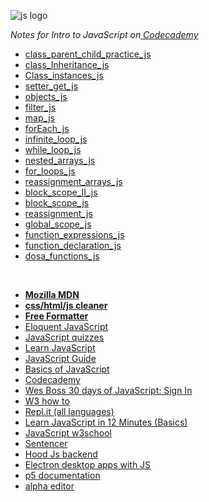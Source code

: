 ![js logo](https://kironroy.github.io/js.svg)

<i>Notes for Intro to JavaScript on<a href="https://www.codecademy.com/learn/introduction-to-javascript"> Codecademy</a></i>

<ul>

<li><a href="https://repl.it/LUqO/50">class_parent_child_practice_js</a></li>
<li><a href="https://repl.it/LU67/5">class_Inheritance_js</a></li>
<li><a href="https://repl.it/LU1M/7">Class_instances_js</a></li>
<li><a href="https://repl.it/LRhy/5">setter_get_js</a></li>
<li><a href="https://repl.it/LRZx/17">objects_js</a></li>
<li><a href="https://repl.it/LRDn/3">filter_js</a></li>
<li><a href="https://repl.it/LRAs/1">map_js</a></li>
<li><a href="https://repl.it/LRAW/2">forEach_js</a></li>
<li><a href="https://repl.it/LQk9/0">infinite_loop_js</a></li>
<li><a href="https://repl.it/LQiu/1">while_loop_js</a></li>
<li><a href="https://repl.it/LQap/3">nested_arrays_js</a></li>
<li><a href="https://repl.it/LQ9Q/4">for_loops_js</a></li>
<li><a href="https://repl.it/LNtY/4">reassignment_arrays_js</a></li>
<li><a href="https://repl.it/LNVc/1">block_scope_II_js</a></li>
<li><a href="https://repl.it/LNUb/2">block_scope_js</a></li>
<li><a href="https://repl.it/LNU8/0">reassignment_js</a></li>
<li><a href="https://repl.it/LNUF/1">global_scope_js</a></li>
<li><a href="https://repl.it/LMAg/4">function_expressions_js</a></li>
<li><a href="https://repl.it/LMAa/1">function_declaration_js</a></li>
<li><a href="https://repl.it/LLyD/6">dosa_functions_js</a></li>
</ul>

<br>
<ul>
<strong><li><a href="https://developer.mozilla.org/en-US/">Mozilla MDN</a></li></strong>
<strong><li><a href="https://html-cleaner.com/js/">css/html/js cleaner</a></li></strong>
<strong><li><a href="http://www.freeformatter.com/javascript-escape.html#ad-output">Free Formatter</a></li></strong>
<li><a href="http://eloquentjavascript.net/">Eloquent JavaScript</a></li>
<li><a href="http://www.codequizzes.com/javascript">JavaScript quizzes</a></li>
<li><a href="https://www.codecademy.com/learn/learn-javascript">Learn JavaScript</a></li>
<li><a href="https://developer.mozilla.org/en-US/docs/Web/JavaScript/Guide">JavaScript Guide</a></li>
<li><a href="https://developer.mozilla.org/en-US/docs/Learn/JavaScript/First_steps/What_is_JavaScript">Basics of JavaScript</a></li>
<li><a href="https://www.codecademy.com/">Codecademy</a></li>
<li><a href="https://javascript30.com/account/signin">Wes Boss 30 days of JavaScript: Sign In</a></li>
<li><a href="http://www.w3schools.com/howto/">W3 how to</a></li>
<li><a href="https://repl.it/languages">Repl.it (all languages)</a></li>
<li><a href="https://www.youtube.com/watch?v=Ukg_U3CnJWI">Learn JavaScript in 12 Minutes (Basics)</a> </li>
<li><a href="http://www.w3schools.com/js/default.asp">JavaScript w3school</a> </li>
<li><a href="http://kylestetz.github.io/Sentencer/">Sentencer</a> </li>
<li><a href="http://hood.ie/">Hood Js backend</a></li>
<li><a href="https://electron.atom.io/">Electron desktop apps with JS</a></li>
<li><a href="https://p5js.org/get-started/">p5 documentation</a></li>
<li><a href="https://alpha.editor.p5js.org/">alpha editor</a></li>
</ul>

